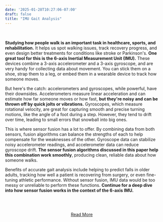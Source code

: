 ```yaml
---
date: '2025-01-28T10:27:06-07:00'
draft: false
title: "IMU Gait Analysis"
---
```

<br><br>
**Studying how people walk is an important task in healthcare, sports, and rehabilitation.** It helps us spot walking issues, track recovery progress, and even design better treatments for conditions like stroke or Parkinson's. **One great tool for this is the 6-axis Inertial Measurement Unit (IMU).** These devices combine a 3-axis accelerometer and a 3-axis gyroscope, and are very handy for collecting data about movement. You can stick them on a shoe, strap them to a leg, or embed them in a wearable device to track how someone moves.

But here's the catch: accelerometers and gyroscopes, while powerful, have their downsides. Accelerometers measure linear acceleration and can estimate how far someone moves or how fast, **but they're noisy and can be thrown off by quick jolts or vibrations.** Gyroscopes, which measure rotational velocity, are great for capturing smooth and precise turning motions, like the angle of a foot during a step. However, they tend to drift over time, leading to small errors that snowball into big ones.

This is where sensor fusion has a lot to offer. By combining data from both sensors, fusion algorithms can balance the strengths of each to help compensate for the weaknesses of the other. Gyroscope data can stabilize noisy accelerometer readings, and accelerometer data can reduce gyroscope drift. **The sensor fusion algorithms discussed in this paper help this combination work smoothly**, producing clean, reliable data about how someone walks.

Benefits of accurate gait analysis include helping to predict falls in older adults, tracking how well a patient is recovering from surgery, or even fine-tuning athletic performance. Without sensor fusion, IMU data would be too messy or unreliable to perform these functions. **Continue for a deep dive into how sensor fusion works in the context of the 6-axis IMU.**

<br><br>
<div style="text-align: center;">
    <a href="/overview" class="bg-blue-600 text-white font-bold py-4 px-8 rounded-full hover:bg-blue-700 no-underline">Read More</a>
</div>